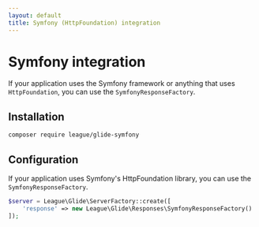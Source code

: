 ```yaml
---
layout: default
title: Symfony (HttpFoundation) integration
---
```


# Symfony integration

If your application uses the Symfony framework or anything that uses `HttpFoundation`, you can use the `SymfonyResponseFactory`.

## Installation

~~~ bash
composer require league/glide-symfony
~~~

## Configuration

If your application uses Symfony's HttpFoundation library, you can use the `SymfonyResponseFactory`.

~~~ php
$server = League\Glide\ServerFactory::create([
    'response' => new League\Glide\Responses\SymfonyResponseFactory()
]);
~~~